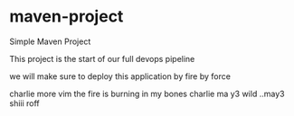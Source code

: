 # maven-project

Simple Maven Project

This project is the start of our full devops pipeline

we will make sure to deploy this application by fire by force

charlie more vim the fire is burning in my bones charlie ma y3 wild ..may3 shiii roff
